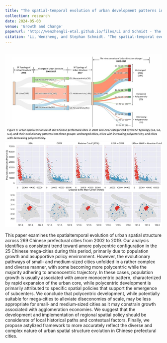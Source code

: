 ```yaml
---
title: "The spatial‐temporal evolution of urban development patterns in Chinese cities: Dynamics and interpretations"
collection: research
date: 2024-05-03
venue: 'Growth and Change'
paperurl: 'http://wenzhengli-etal.github.io/files/Li and Schmidt - The spatial‐temporal evolution of urban developmen.pdf'
citation: 'Li, Wenzheng, and Stephan Schmidt. "The spatial‐temporal evolution of urban development patterns in Chinese cities: Dynamics and interpretations." Growth and Change 55, no. 2 (2024): e12722.' 
---
```


<br/><img src='/images/Growth_1.jpg'>
<br/><img src='/images/Growth_2.jpg'>

This paper examines the spatialtemporal evolution of urban spatial structure across 269 Chinese prefectural cities from 2002 to 2019. Our analysis identifies a consistent trend toward amore polycentric configuration in the 25 Chinese mega‐cities during this period, primarily due to population growth and asupportive policy environment. However, the evolutionary pathways of small‐ and medium‐sized cities unfolded in a rather complex and diverse manner, with some becoming more polycentric while the majority adhering to amonocentric trajectory. In these cases, population growth is usually associated with amore monocentric pattern, characterized by rapid expansion of the urban core, while polycentric development is primarily attributed to specific spatial policies that support the emergence of subcenters. We conclude that polycentric development, while potentially suitable for mega‐cities to alleviate diseconomies of scale, may be less appropriate for small‐ and medium‐sized cities as it may constrain growth associated with agglomeration economies. We suggest that the development and implementation of regional spatial policy should be considerate of local historical paths and contextual factors. Finally, we propose astylized framework to more accurately reflect the diverse and complex nature of urban spatial structure evolution in Chinese prefectural cities.
